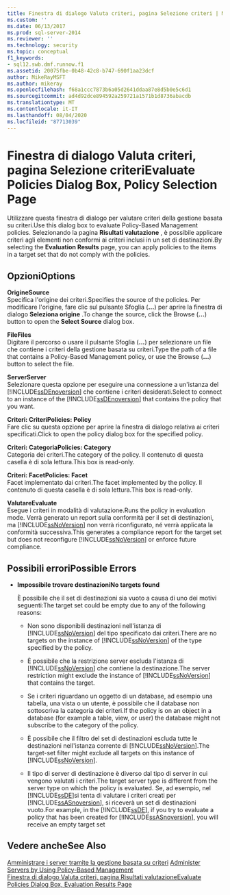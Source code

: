 ```yaml
---
title: Finestra di dialogo Valuta criteri, pagina Selezione criteri | Microsoft Docs
ms.custom: ''
ms.date: 06/13/2017
ms.prod: sql-server-2014
ms.reviewer: ''
ms.technology: security
ms.topic: conceptual
f1_keywords:
- sql12.swb.dmf.runnow.f1
ms.assetid: 20075fbe-0b48-42c8-b747-690f1aa23dcf
author: MikeRayMSFT
ms.author: mikeray
ms.openlocfilehash: f68a1ccc7873b6a05d2641ddaa87e8d5b0e5c6d1
ms.sourcegitcommit: ad4d92dce894592a259721a1571b1d8736abacdb
ms.translationtype: MT
ms.contentlocale: it-IT
ms.lasthandoff: 08/04/2020
ms.locfileid: "87713039"
---
```

# <a name="evaluate-policies-dialog-box-policy-selection-page"></a><span data-ttu-id="e64fe-102">Finestra di dialogo Valuta criteri, pagina Selezione criteri</span><span class="sxs-lookup"><span data-stu-id="e64fe-102">Evaluate Policies Dialog Box, Policy Selection Page</span></span>
  <span data-ttu-id="e64fe-103">Utilizzare questa finestra di dialogo per valutare criteri della gestione basata su criteri.</span><span class="sxs-lookup"><span data-stu-id="e64fe-103">Use this dialog box to evaluate Policy-Based Management policies.</span></span> <span data-ttu-id="e64fe-104">Selezionando la pagina **Risultati valutazione** , è possibile applicare criteri agli elementi non conformi ai criteri inclusi in un set di destinazioni.</span><span class="sxs-lookup"><span data-stu-id="e64fe-104">By selecting the **Evaluation Results** page, you can apply policies to the items in a target set that do not comply with the policies.</span></span>  
  
## <a name="options"></a><span data-ttu-id="e64fe-105">Opzioni</span><span class="sxs-lookup"><span data-stu-id="e64fe-105">Options</span></span>  
 <span data-ttu-id="e64fe-106">**Origine**</span><span class="sxs-lookup"><span data-stu-id="e64fe-106">**Source**</span></span>  
 <span data-ttu-id="e64fe-107">Specifica l'origine dei criteri.</span><span class="sxs-lookup"><span data-stu-id="e64fe-107">Specifies the source of the policies.</span></span> <span data-ttu-id="e64fe-108">Per modificare l'origine, fare clic sul pulsante Sfoglia (**...**) per aprire la finestra di dialogo **Seleziona origine** .</span><span class="sxs-lookup"><span data-stu-id="e64fe-108">To change the source, click the Browse (**...**) button to open the **Select Source** dialog box.</span></span>  
  
 <span data-ttu-id="e64fe-109">**File**</span><span class="sxs-lookup"><span data-stu-id="e64fe-109">**Files**</span></span>  
 <span data-ttu-id="e64fe-110">Digitare il percorso o usare il pulsante Sfoglia (**...**) per selezionare un file che contiene i criteri della gestione basata su criteri.</span><span class="sxs-lookup"><span data-stu-id="e64fe-110">Type the path of a file that contains a Policy-Based Management policy, or use the Browse (**...**) button to select the file.</span></span>  
  
 <span data-ttu-id="e64fe-111">**Server**</span><span class="sxs-lookup"><span data-stu-id="e64fe-111">**Server**</span></span>  
 <span data-ttu-id="e64fe-112">Selezionare questa opzione per eseguire una connessione a un'istanza del [!INCLUDE[ssDEnoversion](../../includes/ssdenoversion-md.md)] che contiene i criteri desiderati.</span><span class="sxs-lookup"><span data-stu-id="e64fe-112">Select to connect to an instance of the [!INCLUDE[ssDEnoversion](../../includes/ssdenoversion-md.md)] that contains the policy that you want.</span></span>  
  
 <span data-ttu-id="e64fe-113">**Criteri: Criteri**</span><span class="sxs-lookup"><span data-stu-id="e64fe-113">**Policies: Policy**</span></span>  
 <span data-ttu-id="e64fe-114">Fare clic su questa opzione per aprire la finestra di dialogo relativa ai criteri specificati.</span><span class="sxs-lookup"><span data-stu-id="e64fe-114">Click to open the policy dialog box for the specified policy.</span></span>  
  
 <span data-ttu-id="e64fe-115">**Criteri: Categoria**</span><span class="sxs-lookup"><span data-stu-id="e64fe-115">**Policies: Category**</span></span>  
 <span data-ttu-id="e64fe-116">Categoria dei criteri.</span><span class="sxs-lookup"><span data-stu-id="e64fe-116">The category of the policy.</span></span> <span data-ttu-id="e64fe-117">Il contenuto di questa casella è di sola lettura.</span><span class="sxs-lookup"><span data-stu-id="e64fe-117">This box is read-only.</span></span>  
  
 <span data-ttu-id="e64fe-118">**Criteri: Facet**</span><span class="sxs-lookup"><span data-stu-id="e64fe-118">**Policies: Facet**</span></span>  
 <span data-ttu-id="e64fe-119">Facet implementato dai criteri.</span><span class="sxs-lookup"><span data-stu-id="e64fe-119">The facet implemented by the policy.</span></span> <span data-ttu-id="e64fe-120">Il contenuto di questa casella è di sola lettura.</span><span class="sxs-lookup"><span data-stu-id="e64fe-120">This box is read-only.</span></span>  
  
 <span data-ttu-id="e64fe-121">**Valutare**</span><span class="sxs-lookup"><span data-stu-id="e64fe-121">**Evaluate**</span></span>  
 <span data-ttu-id="e64fe-122">Esegue i criteri in modalità di valutazione.</span><span class="sxs-lookup"><span data-stu-id="e64fe-122">Runs the policy in evaluation mode.</span></span> <span data-ttu-id="e64fe-123">Verrà generato un report sulla conformità per il set di destinazioni, ma [!INCLUDE[ssNoVersion](../../includes/ssnoversion-md.md)] non verrà riconfigurato, né verrà applicata la conformità successiva.</span><span class="sxs-lookup"><span data-stu-id="e64fe-123">This generates a compliance report for the target set but does not reconfigure [!INCLUDE[ssNoVersion](../../includes/ssnoversion-md.md)] or enforce future compliance.</span></span>  
  
## <a name="possible-errors"></a><span data-ttu-id="e64fe-124">Possibili errori</span><span class="sxs-lookup"><span data-stu-id="e64fe-124">Possible Errors</span></span>  
  
-   <span data-ttu-id="e64fe-125">**Impossibile trovare destinazioni**</span><span class="sxs-lookup"><span data-stu-id="e64fe-125">**No targets found**</span></span>  
  
     <span data-ttu-id="e64fe-126">È possibile che il set di destinazioni sia vuoto a causa di uno dei motivi seguenti:</span><span class="sxs-lookup"><span data-stu-id="e64fe-126">The target set could be empty due to any of the following reasons:</span></span>  
  
    -   <span data-ttu-id="e64fe-127">Non sono disponibili destinazioni nell'istanza di [!INCLUDE[ssNoVersion](../../includes/ssnoversion-md.md)] del tipo specificato dai criteri.</span><span class="sxs-lookup"><span data-stu-id="e64fe-127">There are no targets on the instance of [!INCLUDE[ssNoVersion](../../includes/ssnoversion-md.md)] of the type specified by the policy.</span></span>  
  
    -   <span data-ttu-id="e64fe-128">È possibile che la restrizione server escluda l'istanza di [!INCLUDE[ssNoVersion](../../includes/ssnoversion-md.md)] che contiene la destinazione.</span><span class="sxs-lookup"><span data-stu-id="e64fe-128">The server restriction might exclude the instance of [!INCLUDE[ssNoVersion](../../includes/ssnoversion-md.md)] that contains the target.</span></span>  
  
    -   <span data-ttu-id="e64fe-129">Se i criteri riguardano un oggetto di un database, ad esempio una tabella, una vista o un utente, è possibile che il database non sottoscriva la categoria dei criteri.</span><span class="sxs-lookup"><span data-stu-id="e64fe-129">If the policy is on an object in a database (for example a table, view, or user) the database might not subscribe to the category of the policy.</span></span>  
  
    -   <span data-ttu-id="e64fe-130">È possibile che il filtro del set di destinazioni escluda tutte le destinazioni nell'istanza corrente di [!INCLUDE[ssNoVersion](../../includes/ssnoversion-md.md)].</span><span class="sxs-lookup"><span data-stu-id="e64fe-130">The target-set filter might exclude all targets on this instance of [!INCLUDE[ssNoVersion](../../includes/ssnoversion-md.md)].</span></span>  
  
    -   <span data-ttu-id="e64fe-131">Il tipo di server di destinazione è diverso dal tipo di server in cui vengono valutati i criteri.</span><span class="sxs-lookup"><span data-stu-id="e64fe-131">The target server type is different from the server type on which the policy is evaluated.</span></span> <span data-ttu-id="e64fe-132">Se, ad esempio, nel [!INCLUDE[ssDE](../../includes/ssde-md.md)]si tenta di valutare i criteri creati per [!INCLUDE[ssASnoversion](../../includes/ssasnoversion-md.md)], si riceverà un set di destinazioni vuoto.</span><span class="sxs-lookup"><span data-stu-id="e64fe-132">For example, in the [!INCLUDE[ssDE](../../includes/ssde-md.md)], if you try to evaluate a policy that has been created for [!INCLUDE[ssASnoversion](../../includes/ssasnoversion-md.md)], you will receive an empty target set</span></span>  
  
## <a name="see-also"></a><span data-ttu-id="e64fe-133">Vedere anche</span><span class="sxs-lookup"><span data-stu-id="e64fe-133">See Also</span></span>  
 <span data-ttu-id="e64fe-134">[Amministrare i server tramite la gestione basata su criteri](administer-servers-by-using-policy-based-management.md) </span><span class="sxs-lookup"><span data-stu-id="e64fe-134">[Administer Servers by Using Policy-Based Management](administer-servers-by-using-policy-based-management.md) </span></span>  
 [<span data-ttu-id="e64fe-135">Finestra di dialogo Valuta criteri, pagina Risultati valutazione</span><span class="sxs-lookup"><span data-stu-id="e64fe-135">Evaluate Policies Dialog Box, Evaluation Results Page</span></span>](evaluate-policies-dialog-box-evaluation-results-page.md)  
  
  
